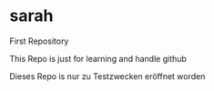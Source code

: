 # sarah
First Repository

This Repo is just for learning and handle github


Dieses Repo is nur zu Testzwecken eröffnet worden
